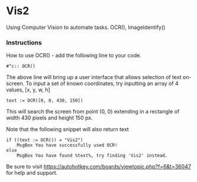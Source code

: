 # Vis2
Using Computer Vision to automate tasks. 
OCR(), ImageIdentify()


### Instructions
How to use OCR() - add the following line to your code.

    #^c:: OCR()

The above line will bring up a user interface that allows selection of text on-screen. 
To input a set of known coordinates, try inputting an array of 4 values, [x, y, w, h]

    text := OCR([0, 0, 430, 150])

This will search the screen from point (0, 0) extending in a rectangle of width 430 pixels and height 150 px. 

Note that the following snippet will also return text

    if ((text := OCR()) = "Vis2")
        MsgBox You have successfully used OCR!
    else
        MsgBox You have found %text%, try finding 'Vis2' instead. 

Be sure to visit https://autohotkey.com/boards/viewtopic.php?f=6&t=36047 for help and support. 
